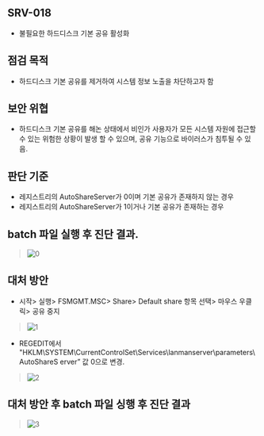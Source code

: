 ## SRV-018
- 불필요한 하드디스크 기본 공유 활성화

## 점검 목적
- 하드디스크 기본 공유를 제거하여 시스템 정보 노출을 차단하고자 함

## 보안 위협
- 하드디스크 기본 공유를 해논 상태에서 비인가 사용자가 모든 시스템 자원에 접근할 수 있는 위험한 상황이 발생 할 수 있으며, 공유 기능으로 바이러스가 침투될 수 있음.

## 판단 기준
- 레지스트리의 AutoShareServer가 0이며 기본 공유가 존재하지 않는 경우
- 레지스트리의 AutoShareServer가 1이거나 기본 공유가 존재하는 경우

## batch 파일 실행 후 진단 결과.
> ![0](https://github.com/hanmin0512/batch_SRV-018/assets/37041208/2aea9771-a3e6-44ee-af7c-7731da50031a)

## 대처 방안
- 시작> 실행> FSMGMT.MSC> Share> Default share 항목 선택> 마우스 우클릭> 공유 중지
> ![1](https://github.com/hanmin0512/batch_SRV-018/assets/37041208/8c0c5779-5a6d-41a5-9d8f-f1926803f5ca)
- REGEDIT에서 "HKLM\SYSTEM\CurrentControlSet\Services\lanmanserver\parameters\AutoShareS erver” 값 0으로 변경.
> ![2](https://github.com/hanmin0512/batch_SRV-018/assets/37041208/7a2c1e4b-1236-4819-9b75-d15fbef069f3)

## 대처 방안 후 batch 파일 싱행 후 진단 결과
> ![3](https://github.com/hanmin0512/batch_SRV-018/assets/37041208/d058572b-7850-494a-b6f4-8c9ec2077265)



